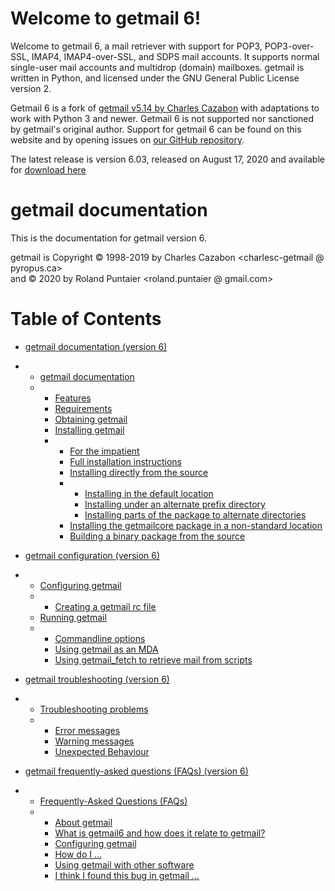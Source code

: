 Welcome to getmail 6!
=====================

Welcome to getmail 6, a mail retriever with support for POP3, POP3-over-SSL, IMAP4, IMAP4-over-SSL, and SDPS mail accounts. It supports normal single-user mail accounts and multidrop (domain) mailboxes. getmail is written in Python, and licensed under the GNU General Public License version 2.

Getmail 6 is a fork of [getmail v5.14 by Charles Cazabon](http://pyropus.ca/software/getmail/) with adaptations to work with Python 3 and newer. Getmail 6 is not supported nor sanctioned by getmail's original author. Support for getmail 6 can be found on this website and by opening issues on [our GitHub repository](https://github.com/getmail6/getmail6).

The latest release is version 6.03, released on August 17, 2020 and available for [download here](https://github.com/getmail6/getmail6/releases/tag/v6.03)



getmail documentation
=====================

This is the documentation for getmail version 6.

getmail is Copyright © 1998-2019 by Charles Cazabon \<charlesc-getmail @
pyropus.ca\>\
and © 2020 by Roland Puntaier \<roland.puntaier @ gmail.com\>


Table of Contents
=================

-   [getmail documentation (version 6)](documentation.html)
-   -   [getmail documentation](documentation.html#title)
    -   -   [Features](documentation.html#features)
        -   [Requirements](documentation.html#requirements)
        -   [Obtaining getmail](documentation.html#obtaining)
        -   [Installing getmail](documentation.html#installing)
        -   -   [For the
                impatient](documentation.html#installing-impatient)
            -   [Full installation
                instructions](documentation.html#installing-full)
            -   [Installing directly from the
                source](documentation.html#installing-source)
            -   -   [Installing in the default
                    location](documentation.html#installing-source-default)
                -   [Installing under an alternate prefix
                    directory](documentation.html#installing-source-altprefix)
                -   [Installing parts of the package to alternate
                    directories](documentation.html#installing-source-altdirs)
            -   [Installing the getmailcore package in a non-standard
                location](documentation.html#install-alt-libdir)
            -   [Building a binary package from the
                source](documentation.html#installing-binary)

-   [getmail configuration (version 6)](configuration.html)
-   -   [Configuring getmail](configuration.html#configuring)
    -   -   [Creating a getmail rc file](configuration.html#rcfile)
    -   [Running getmail](configuration.html#running)
    -   -   [Commandline
            options](configuration.html#running-commandline-options)
        -   [Using getmail as an MDA](configuration.html#running-mda)
        -   [Using getmail\_fetch to retrieve mail from
            scripts](configuration.html#running-fetch)

-   [getmail troubleshooting (version 6)](troubleshooting.html)
-   -   [Troubleshooting problems](troubleshooting.html#troubleshooting)
    -   -   [Error messages](troubleshooting.html#error-messages)
        -   [Warning messages](troubleshooting.html#warning-messages)
        -   [Unexpected
            Behaviour](troubleshooting.html#unexpected-behaviour)

-   [getmail frequently-asked questions (FAQs) (version 6)](faq.html)
-   -   [Frequently-Asked Questions (FAQs)](faq.html#faq)
    -   -   [About getmail](faq.html#faq-about)
        -   [What is getmail6 and how does it relate to
            getmail?](faq.html#faq-about6)
        -   [Configuring getmail](faq.html#faq-configuring)
        -   [How do I …](faq.html#faq-how)
        -   [Using getmail with other
            software](faq.html#faq-integrating)
        -   [I think I found this bug in getmail
            …](faq.html#faq-notabug)

